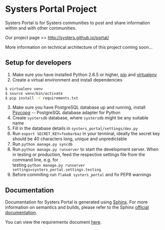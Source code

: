 Systers Portal Project
======================

Systers Portal is for Systers communities to post and share information within and with other communities.

Our project page >> http://systers.github.io/portal/

More information on technical architecture of this project coming soon...


Setup for developers
--------------------

1. Make sure you have installed Python 2.6.5 or higher, [pip](https://pip.pypa.io/en/latest/) 
   and [virtualenv](http://www.virtualenv.org/en/latest/)
2. Create a virtual environment and install dependencies

 ```bash
 $ virtualenv venv
 $ source venv/bin/activate
 $ pip install -r requirements.txt
 ```
3. Make sure you have PostgreSQL database up and running, install [Psycopg](http://initd.org/psycopg) --
  PostgreSQL database adapter for Python
4. Create `systersdb` database, where `systersdb` might be any suitable name
5. Fill in the database details in `systers_portal/settings/dev.py`
6. Run `export SECRET_KEY=foobarbaz` in your terminal, ideally the secret key 
  should be 40 characters long, unique and unpredictable
7. Run `python manage.py syncdb`
8. Run `python manage.py runserver` to start the development server. When in testing
  or production, feed the respective settings file from the command line, e.g. for  
  testing `python manage.py runserver settings=systers_portal.settings.testing`
9. Before commiting run `flake8 systers_portal` and fix PEP8 warnings


Documentation
-------------

Documentation for Systers Portal is generated using [Sphinx](http://sphinx-doc.org/).
For more information on semantics and builds, please refer to the Sphinx
[official documentation](http://sphinx-doc.org/contents.html).

You can view the requirements document [here](docs/requirements/Systers_GSoC14_Portal_Requirements.pdf).
